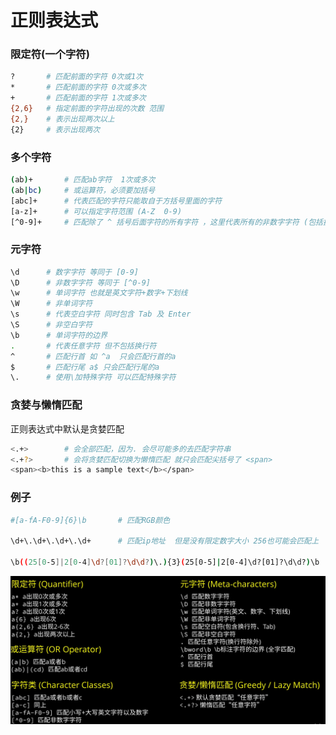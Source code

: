 # 正则表达式

### 限定符(一个字符)

```sh
?		# 匹配前面的字符 0次或1次
*		# 匹配前面的字符 0次或多次
+ 		# 匹配前面的字符 1次或多次
{2,6}	# 指定前面的字符出现的次数 范围
{2,}	# 表示出现两次以上
{2}		# 表示出现两次
```

### 多个字符

```sh
(ab)+		# 匹配ab字符  1次或多次
(ab|bc)		# 或运算符，必须要加括号
[abc]+		# 代表匹配的字符只能取自于方括号里面的字符
[a-z]+		# 可以指定字符范围 (A-Z  0-9)
[^0-9]+		# 匹配除了 ^ 括号后面字符的所有字符 ，这里代表所有的非数字字符 (包括换行符) 
```

### 元字符

```sh
\d		# 数字字符 等同于 [0-9]
\D		# 非数字字符	等同于 [^0-9]
\w		# 单词字符 也就是英文字符+数字+下划线
\W		# 非单词字符
\s		# 代表空白字符 同时包含 Tab 及 Enter
\S		# 非空白字符
\b		# 单词字符的边界
.		# 代表任意字符 但不包括换行符
^		# 匹配行首 如 ^a  只会匹配行首的a
$ 		# 匹配行尾 a$ 只会匹配行尾的a
\.		# 使用\加特殊字符 可以匹配特殊字符
```

### 贪婪与懒惰匹配

正则表达式中默认是贪婪匹配

```sh
<.+>		# 会全部匹配，因为. 会尽可能多的去匹配字符串
<.+?>		# 会将贪婪匹配切换为懒惰匹配 就只会匹配尖括号了 <span>
<span><b>this is a sample text</b></span>
```

### 例子

```sh
#[a-fA-F0-9]{6}\b		# 匹配RGB颜色

\d+\.\d+\.\d+\.\d+		# 匹配ip地址  但是没有限定数字大小 256也可能会匹配上

\b((25[0-5]|2[0-4]\d?[01]?\d\d?)\.){3}(25[0-5]|2[0-4]\d?[01]?\d\d?)\b		# 设置了ip每位数字的限定范围


```

![image-20210727171644216](images/regular.assets/image-20210727171644216.png)

